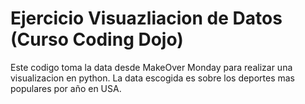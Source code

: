 # Ejercicio Visuazliacion de Datos (Curso Coding Dojo)

Este codigo toma la data desde MakeOver Monday para realizar una visualizacion en python.
La data escogida es sobre los deportes mas populares por año en USA.
